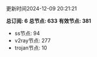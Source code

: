 更新时间2024-12-09 20:21:21

**总订阅: 6**
**总节点: 633**
**有效节点: 381**
- ss节点: 94
- v2ray节点: 277
- trojan节点: 10
